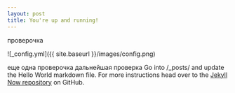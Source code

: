 ```yaml
---
layout: post
title: You're up and running!
---
```


проверочка

![_config.yml]({{ site.baseurl }}/images/config.png)

еще одна проверочка дальнейшая проверка Go into /_posts/ and update the Hello World markdown file. For more instructions head over to the [Jekyll Now repository](https://github.com/barryclark/jekyll-now) on GitHub.
